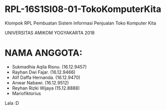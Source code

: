 # RPL-16S1SI08-01-TokoKomputerKita

Klompok RPL Pembuatan Sistem Informasi Penjualan Toko Komputer Kita


UNIVERSITAS AMIKOM YOGYAKARTA 2018

# NAMA ANGGOTA:
* Sukmadhia Aqila Risnu.	(16.12.9457)
* Rayhan Dwi Fajar.	        (16.12.9466)
* Alif Daffa Hernanda.	    (16.12.9470)
* Anwar Nabawi.	            (16.12.9512)
* Reyhan Rizki Wijaya       (15.12.8888)
* Mariofiktorius



Lala :D
